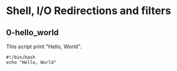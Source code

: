 # Shell, I/O Redirections and filters

## 0-hello_world

This script print "Hello, World".

~~~
#!/bin/bash
echo "Hello, World"
~~~
